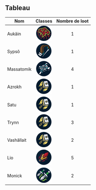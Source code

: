 ## Tableau

| Nom        |                                       Classes                                       | Nombre de loot |
| ---------- | :---------------------------------------------------------------------------------: | :------------: |
| Aukâin     |  <img title="chaman" alt="Alt text" src="/classes/shaman.png" width=50 height=50 >  |       1        |
| Sypsô      |  <img title="hunter" alt="Alt text" src="/classes/hunter.png" width=50 height=50 >  |       1        |
| Massatomik |  <img title="Prêtre" alt="Alt text" src="/classes/priest.png" width=50 height=50 >  |       4        |
| Azrokh     | <img title="Paladin" alt="Alt text" src="/classes/paladin.png" width=50 height=50 > |       1        |
| Satu       | <img title="Paladin" alt="Alt text" src="/classes/paladin.png" width=50 height=50 > |       1        |
| Trynn      | <img title="Paladin" alt="Alt text" src="/classes/paladin.png" width=50 height=50 > |       3        |
| Vashâllait | <img title="Paladin" alt="Alt text" src="/classes/paladin.png" width=50 height=50 > |       2        |
| Lio        |    <img title="Mage" alt="Alt text" src="/classes/mage.png" width=50 height=50 >    |       5        |
| Monick     |   <img title="Mage" alt="Alt text" src="/classes/rogue.png" width=50 height=50 >    |       2        |
